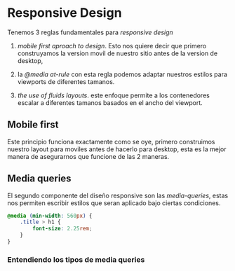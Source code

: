 # Responsive Design

Tenemos 3 reglas fundamentales para *responsive design*

1. *mobile first aproach to design*. Esto nos quiere decir que primero construyamos la version movil de nuestro sitio antes de la version de desktop,

2. la *@media at-rule* con esta regla podemos adaptar nuestros estilos para viewports de diferentes tamanos.

3. *the use of fluids layouts*. este enfoque permite a los contenedores escalar a diferentes tamanos basados en el ancho del viewport.

## Mobile first

Este principio funciona exactamente como se oye, primero construimos nuestro layout para moviles antes de hacerlo para desktop, esta es la mejor manera de asegurarnos que funcione de las 2 maneras.

## Media queries
El segundo componente del diseño responsive son las *media-queries*, estas nos permiten escribir estilos que seran aplicado bajo ciertas condiciones.

```css
@media (min-width: 560px) {
    .title > h1 {
        font-size: 2.25rem;
    }
}
```

### Entendiendo los tipos de media queries

